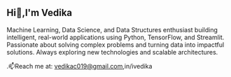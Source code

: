 ##                                                            Hi👋,I'm Vedika

Machine Learning, Data Science, and Data Structures enthusiast building intelligent, real-world applications using Python, TensorFlow, and Streamlit. Passionate about solving complex problems and turning data into impactful solutions. Always exploring new technologies and scalable architectures.


.📫Reach me at: vedikac019@gmail.com,in/ivedika

<!--
**vedika0109/vedika0109** is a ✨ _special_ ✨ repository because its `README.md` (this file) appears on your GitHub profile.

Here are some ideas to get you started:

- 🔭 I’m currently working on ...
- 🌱 I’m currently learning ...
- 👯 I’m looking to collaborate on ...
- 🤔 I’m looking for help with ...
- 💬 Ask me about ...
- 📫 How to reach me: ...
- 😄 Pronouns: ...
- ⚡ Fun fact: ...
-->
